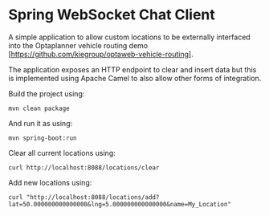 # Spring WebSocket Chat Client

A simple application to allow custom locations to be externally interfaced into
the Optaplanner vehicle routing demo [https://github.com/kiegroup/optaweb-vehicle-routing].

The application exposes an HTTP endpoint to clear and insert data but
this is implemented using Apache Camel to also allow other forms of integration.

Build the project using:

    mvn clean package

And run it as using:

    mvn spring-boot:run

Clear all current locations using:

    curl http://localhost:8088/locations/clear

Add new locations using:

    curl "http://localhost:8088/locations/add?lat=50.000000000000000&lng=5.000000000000000&name=My_Location"